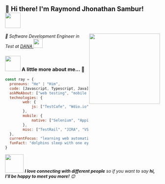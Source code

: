 
<!---
raymondsambur/raymondsambur is a ✨ special ✨ repository because its `README.md` (this file) appears on your GitHub profile.
You can click the Preview link to take a look at your changes.
--->

<h2> 👋 Hi there!  I'm Raymond Jhonathan Sambur! <img src="https://media.giphy.com/media/12oufCB0MyZ1Go/giphy.gif" width="50"></h2>
<img align='right' src="https://media.giphy.com/media/M9gbBd9nbDrOTu1Mqx/giphy.gif" width="230">
<p><em>👀 Software Development Engineer in Test at <a href="https://www.dana.id/">DANA
</a><img src="https://media.giphy.com/media/WUlplcMpOCEmTGBtBW/giphy.gif" width="30"> 
</em></p>

### <img src="https://media.giphy.com/media/VgCDAzcKvsR6OM0uWg/giphy.gif" width="50"> A little more about me...  🌱
```javascript
const ray = {
  pronouns: "He" | "Him",
  code: [Javascript, Typescript, Java],
  askMeAbout: ["web testing", "mobile testing", "automation", "UI testing"],
  technologies: {
        web: {
            js: ["TestCafe", "Wdio.io", "Selenium"],
        },
        mobile: {
            native: ["Selenium", "Appium"]
        },
        misc: ["TestRail", "JIRA", "VSCode", "XMind"]
  },
  currentFocus: "learning web automation testing",
  funFact: "dolphins sleep with one eye open"
}
```

<img src="https://media.giphy.com/media/LnQjpWaON8nhr21vNW/giphy.gif" width="60"> <em><b>I love connecting with different people</b> so if you want to say <b>hi, I'll be happy to meet you more!</b> 😊</em>
